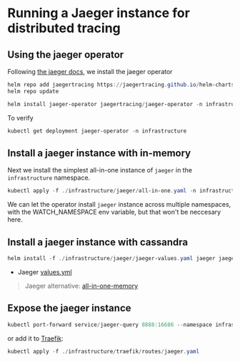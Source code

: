 # Running a Jaeger instance for distributed tracing

## Using the jaeger operator

Following [the jaeger docs](https://www.jaegertracing.io/docs/1.22/operator/), we install the jaeger operator

```powershell
helm repo add jaegertracing https://jaegertracing.github.io/helm-charts
helm repo update
```

```powershell
helm install jaeger-operator jaegertracing/jaeger-operator -n infrastructure
```

To verify

```powershell
kubectl get deployment jaeger-operator -n infrastructure
```

## Install a jaeger instance with in-memory

Next we install the simplest all-in-one instance of `jaeger` in the `infrastructure` namespace.

```powershell
kubectl apply -f ./infrastructure/jaeger/all-in-one.yaml -n infrastructure
```

We can let the operator install `jaeger` instance across multiple namespaces, with the WATCH_NAMESPACE env variable, but that won't be neccesary here.

## Install a jaeger instance with cassandra

```powershell
helm install -f ./infrastructure/jaeger/jaeger-values.yaml jaeger jaegertracing/jaeger --namespace=infrastructure
```

* Jaeger [values.yml](https://github.com/jaegertracing/helm-charts/blob/master/charts/jaeger/values.yaml)

> Jaeger alternative: [all-in-one-memory](https://github.com/jaegertracing/jaeger-kubernetes/blob/master/all-in-one/jaeger-all-in-one-template.yml)

## Expose the jaeger instance

```powershell
kubectl port-forward service/jaeger-query 8888:16686 --namespace infrastructure
```

or add it to [Traefik](traefik.md):

```powershell
kubectl apply -f ./infrastructure/traefik/routes/jaeger.yaml
```
